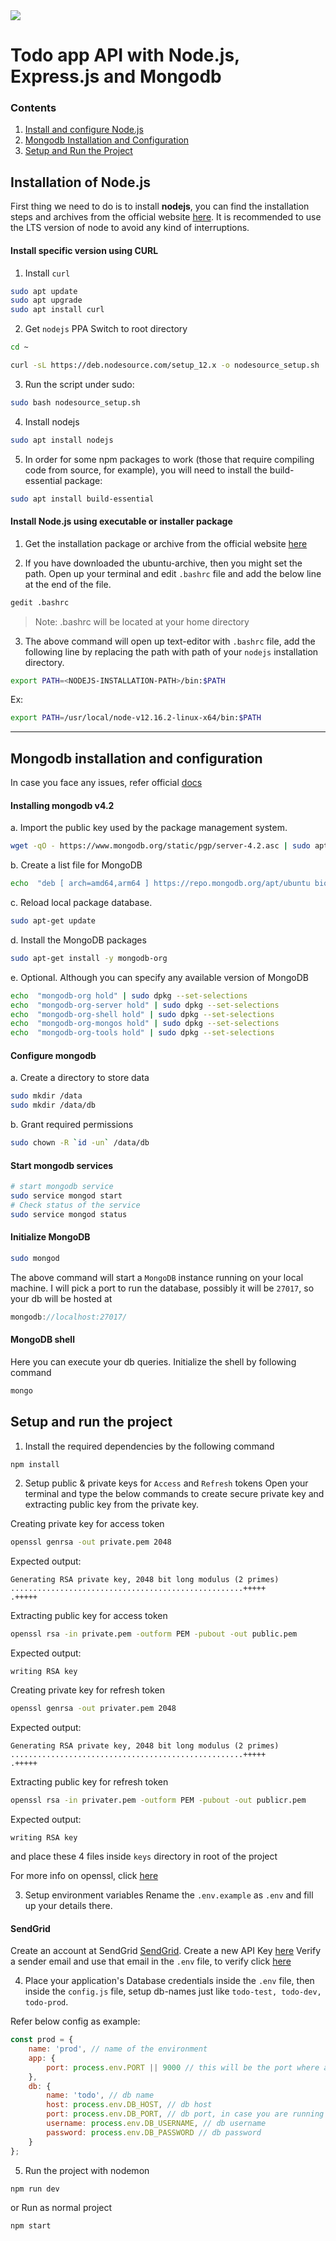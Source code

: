 
<img  src="screenshots/cover-pic.jpg">
<br/>

# Todo app API with Node.js, Express.js and Mongodb

### Contents
1. [Install and configure Node.js](#installation-of-nodejs)
2. [Mongodb Installation and Configuration](#mongodb-installation-configuration)
3. [Setup and Run the Project](#setup-and-run-the-project)

<!--
(#installation-of-nodejs)
-->
## Installation of Node.js

First thing we need to do is to install **nodejs**, you can find the installation steps and archives from the official website [here](https://nodejs.org/en/). It is recommended to use the LTS version of node to avoid any kind of interruptions. 

#### Install specific version using CURL

1. Install ```curl```
```bash
sudo apt update
sudo apt upgrade
sudo apt install curl
```
2. Get ```nodejs``` PPA
Switch to root directory
```bash
cd ~
```

```bash
curl -sL https://deb.nodesource.com/setup_12.x -o nodesource_setup.sh
```

3. Run the script under sudo:
```bash
sudo bash nodesource_setup.sh
```

4. Install nodejs
```bash
sudo apt install nodejs
```

5. In order for some npm packages to work (those that require compiling code from source, for example), you will need to install the build-essential package:
```bash
sudo apt install build-essential
```

#### Install Node.js using executable or installer package

1. Get the installation package or archive from the official website [here](https://nodejs.org/dist/v12.16.2/)

2. If you have downloaded the ubuntu-archive, then you might set the path. Open up your terminal and edit ```.bashrc``` file and add the below line at the end of the file.

```bash
gedit .bashrc
```
> Note: .bashrc will be located at your home directory

3. The above command will open up text-editor with ```.bashrc``` file, add the following line by replacing the path with path of your ```nodejs``` installation directory.

```bash
export PATH=<NODEJS-INSTALLATION-PATH>/bin:$PATH
```

Ex:
```bash
export PATH=/usr/local/node-v12.16.2-linux-x64/bin:$PATH
```

---


<!-- 
(#mongodb-installation-configuration)
-->
## Mongodb installation and configuration

In case you face any issues, refer official [docs](https://docs.mongodb.com/manual/tutorial/install-mongodb-on-ubuntu/)

  

#### Installing mongodb v4.2

a. Import the public key used by the package management system.

```bash
wget -qO - https://www.mongodb.org/static/pgp/server-4.2.asc | sudo apt-key add -
```
b. Create a list file for MongoDB

```bash
echo  "deb [ arch=amd64,arm64 ] https://repo.mongodb.org/apt/ubuntu bionic/mongodb-org/4.2 multiverse" | sudo tee /etc/apt/sources.list.d/mongodb-org-4.2.list
```
c. Reload local package database.

```bash
sudo apt-get update
```

d. Install the MongoDB packages

```bash
sudo apt-get install -y mongodb-org
```

e. Optional. Although you can specify any available version of MongoDB

```bash
echo  "mongodb-org hold" | sudo dpkg --set-selections
echo  "mongodb-org-server hold" | sudo dpkg --set-selections
echo  "mongodb-org-shell hold" | sudo dpkg --set-selections
echo  "mongodb-org-mongos hold" | sudo dpkg --set-selections
echo  "mongodb-org-tools hold" | sudo dpkg --set-selections
```

  

#### Configure mongodb

  

a. Create a directory to store data

```bash
sudo mkdir /data
sudo mkdir /data/db
```

b. Grant required permissions

```bash
sudo chown -R `id -un` /data/db
```

  

#### Start mongodb services

```bash
# start mongodb service
sudo service mongod start
# Check status of the service
sudo service mongod status
```

  

#### Initialize MongoDB

```bash
sudo mongod
```

The above command will start a ```MongoDB``` instance running on your local machine. I will pick a port to run the database, possibly it will be ```27017```, so your db will be hosted at

```js
mongodb://localhost:27017/
```

  

#### MongoDB shell

Here you can execute your db queries. Initialize the shell by following command

  

```bash
mongo
```

  

<!--
(#setup-and-run-the-project)
-->

## Setup and run the project  
1. Install the required dependencies by the following command
```bash
npm install
```
2. Setup public & private keys for ```Access``` and ```Refresh``` tokens
Open your terminal and type the below commands to create secure private key and extracting public key from the private key.

Creating private key for access token
```bash
openssl genrsa -out private.pem 2048
```
Expected output:
```
Generating RSA private key, 2048 bit long modulus (2 primes)
....................................................+++++
.+++++
```
Extracting public key for access token
```bash
openssl rsa -in private.pem -outform PEM -pubout -out public.pem
```
Expected output:
```
writing RSA key
```

Creating private key for refresh token
```bash
openssl genrsa -out privater.pem 2048
```
Expected output:
```
Generating RSA private key, 2048 bit long modulus (2 primes)
....................................................+++++
.+++++
```
Extracting public key for refresh token
```bash
openssl rsa -in privater.pem -outform PEM -pubout -out publicr.pem
```
Expected output:
```
writing RSA key
```

and place these 4 files inside ```keys``` directory in root of the project

For more info on openssl, click [here](https://www.openssl.org/)

3. Setup environment variables
Rename the ```.env.example``` as ```.env``` and fill up your details there. 
#### SendGrid
Create an account at SendGrid [SendGrid](https://sendgrid.com/). 
Create a new API Key [here](https://app.sendgrid.com/settings/api_keys)
Verify a sender email and use that email in the ```.env``` file, to verify click [here](https://app.sendgrid.com/settings/sender_auth/senders/new)


4. Place your application's Database credentials inside the ```.env``` file, then inside the ```config.js``` file, setup db-names just like ```todo-test, todo-dev, todo-prod```.

Refer below config as example:
```js
const prod = {
    name: 'prod', // name of the environment
    app: {
        port: process.env.PORT || 9000 // this will be the port where app will listen
    },
    db: {
        name: 'todo', // db name
        host: process.env.DB_HOST, // db host
        port: process.env.DB_PORT, // db port, in case you are running in localhost, default port will be: 27017 
        username: process.env.DB_USERNAME, // db username
        password: process.env.DB_PASSWORD // db password
    }
};
```

5. Run the project with nodemon

```bash
npm run dev
```
or Run as normal project
```bash
npm start
```
